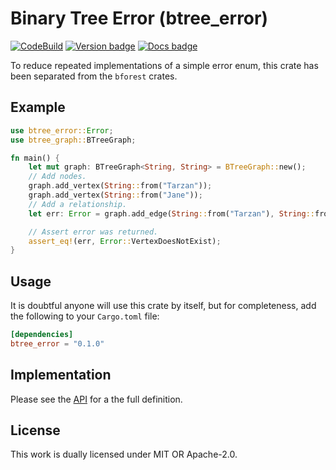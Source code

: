 # Binary Tree Error (btree_error)

[![CodeBuild]][CodeBuild]
[![Version badge]][crates.io]
[![Docs badge]][docs.rs]

[CodeBuild]: https://codebuild.us-east-1.amazonaws.com/badges?uuid=eyJlbmNyeXB0ZWREYXRhIjoiS0JKWUZxR2dEQmgydm9hczFTOUhqRDdwbFlmQ3FnZzErc3VVSWxmUzNNdjJ6T0FKemJEMVIyU01Hb0w2Q042a2pmdENBRDNlc20zVXlxRGVpdXlUbGJBPSIsIml2UGFyYW1ldGVyU3BlYyI6IlRnUFlMVGdJM2VpVzZ6bEkiLCJtYXRlcmlhbFNldFNlcmlhbCI6MX0%3D&branch=main
[Version badge]: https://img.shields.io/crates/v/btree_error
[crates.io]: https://crates.io/crates/btree_error
[Docs badge]: https://img.shields.io/badge/docs.rs-rustdoc-blue
[docs.rs]: https://docs.rs/btree_error/

To reduce repeated implementations of a simple error enum, this crate
has been separated from the `bforest` crates. 

## Example
```rust
use btree_error::Error;
use btree_graph::BTreeGraph;

fn main() {
    let mut graph: BTreeGraph<String, String> = BTreeGraph::new();
    // Add nodes.
    graph.add_vertex(String::from("Tarzan"));
    graph.add_vertex(String::from("Jane"));
    // Add a relationship.
    let err: Error = graph.add_edge(String::from("Tarzan"), String::from("Sabor"), String::from("Hates")).unwrap_err();

    // Assert error was returned.
    assert_eq!(err, Error::VertexDoesNotExist);
}
```

## Usage

It is doubtful anyone will use this crate by itself, but for completeness,
add the following to your `Cargo.toml` file:
```toml
[dependencies]
btree_error = "0.1.0"
```

## Implementation

Please see the [API](src/error/mod.rs) for a the full definition.

## License

This work is dually licensed under MIT OR Apache-2.0.